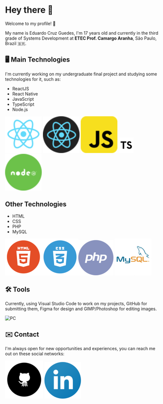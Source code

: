 ﻿# Hey there 👋
Welcome to my profile! 🙂

My name is Eduardo Cruz Guedes, I'm 17 years old and currently in the third grade of Systems Development at **ETEC Prof. Camargo Aranha**, São Paulo, Brazil 🇧🇷.

## 🖥️ Main Technologies
I'm currently working on my undergraduate final project and studying some technologies for it, such as:

-  ReactJS
- React Native 
- JavaScript
- TypeScript
- Node.js

![ReactJS](./images/react.png) ![React Native](./images/react-native.png) ![JS](./images/js.png) ![TS](./images/ts1.png) ![Node.js](./images/node.png)

## Other Technologies 
- HTML
- CSS
- PHP
- MySQL

![HTML](./images/html.png)![CSS](./images/css.png)![PHP](./images/php.png) ![MySQL](./images/sql.png)
     
## 🛠️ Tools
Currently, using Visual Studio Code to work on my projects, GitHub for submitting them, Figma for design and GIMP/Photoshop for editing images.

![PC](https://raw.githubusercontent.com/MicaelliMedeiros/micaellimedeiros/master/image/computer-illustration.png)

## ✉️ Contact
I'm always open for new opportunities and experiences, you can reach me out on these social networks:

[![GitHub](./images/github.png)](https://github.com/Educg550) [![LinkedIn](./images/linkedin.png)](https://www.linkedin.com/in/eduardo-cruz-guedes-276a01206/)
